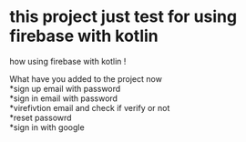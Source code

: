 # this project just test for using firebase with kotlin
how using firebase with kotlin !

What have you added to the project now <br />
*sign up email with password<br />
*sign in email with password<br />
*virefivtion  email and check if verify or not<br />
*reset passowrd <br />
*sign in with google

